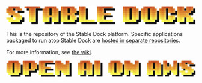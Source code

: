 ![](docs/images/stable_dock_wordmark.png)

This is the repository of the Stable Dock platform. Specific
applications packaged to run atop Stable Dock are
[hosted in separate repositories](https://github.com/orgs/BrainTrustAI/repositories).

For more information, see [the wiki](https://github.com/BrainTrustAI/stable_dock/wiki).

![](docs/images/tagline_open_ai_on_aws.png)
